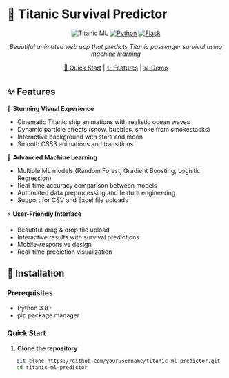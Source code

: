 # 🚢 Titanic Survival Predictor

<div align="center">

![Titanic ML](https://img.shields.io/badge/Titanic-ML%20Predictor-gold?style=for-the-badge&logo=ship)
[![Python](https://img.shields.io/badge/Python-3.8+-blue?style=for-the-badge&logo=python)](https://python.org)
[![Flask](https://img.shields.io/badge/Flask-Web%20App-green?style=for-the-badge&logo=flask)](https://flask.palletsprojects.com/)

*Beautiful animated web app that predicts Titanic passenger survival using machine learning*

[🚀 Quick Start](#installation) | [✨ Features](#features) | [📊 Demo](#demo)

</div>

## ✨ Features

🎨 **Stunning Visual Experience**
- Cinematic Titanic ship animations with realistic ocean waves
- Dynamic particle effects (snow, bubbles, smoke from smokestacks)
- Interactive background with stars and moon
- Smooth CSS3 animations and transitions

🤖 **Advanced Machine Learning**
- Multiple ML models (Random Forest, Gradient Boosting, Logistic Regression)
- Real-time accuracy comparison between models
- Automated data preprocessing and feature engineering
- Support for CSV and Excel file uploads

⚡ **User-Friendly Interface**
- Beautiful drag & drop file upload
- Interactive results with survival predictions
- Mobile-responsive design
- Real-time prediction visualization

## 🚀 Installation

### Prerequisites
- Python 3.8+
- pip package manager

### Quick Start
1. **Clone the repository**
```bash
   git clone https://github.com/yourusername/titanic-ml-predictor.git
   cd titanic-ml-predictor

